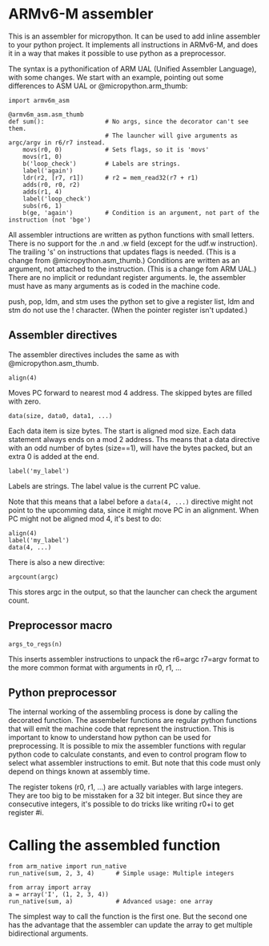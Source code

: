 
# ARMv6-M assembler

This is an assembler for micropython. It can be used to add inline assembler to your python project. It implements all instructions in ARMv6-M, and does it in a way that makes it possible to use python as a preprocessor. 

The syntax is a pythonification of ARM UAL (Unified Assembler Language), with some changes.
We start with an example, pointing out some differences to ASM UAL or @micropython.arm_thumb:

```
import armv6m_asm

@armv6m_asm.asm_thumb
def sum():                 # No args, since the decorator can't see them. 
                           # The launcher will give arguments as argc/argv in r6/r7 instead.
    movs(r0, 0)            # Sets flags, so it is 'movs'
    movs(r1, 0)
    b('loop_check')        # Labels are strings.
    label('again')
    ldr(r2, [r7, r1])      # r2 = mem_read32(r7 + r1)
    adds(r0, r0, r2)
    adds(r1, 4)
    label('loop_check')
    subs(r6, 1)
    b(ge, 'again')         # Condition is an argument, not part of the instruction (not 'bge')
```

All assembler intructions are written as python functions with small letters. 
There is no support for the .n and .w field (except for the udf.w instruction).
The trailing 's' on instructions that updates flags is needed. (This is a change from @micropython.asm_thumb.) 
Conditions are written as an argument, not attached to the instruction. (This is a change fom ARM UAL.)
There are no implicit or redundant register arguments. Ie, the assembler must have as many arguments as is coded in the machine code.

push, pop, ldm, and stm  uses the python set to give a register list,
ldm and stm do not use the ! character. (When the pointer register isn't updated.)

## Assembler directives

The assembler directives includes the same as with @micropython.asm_thumb.

`align(4)`

Moves PC forward to nearest mod 4 address. The skipped bytes are filled with zero.

`data(size, data0, data1, ...)`

Each data item is size bytes. The start is aligned mod size. Each data statement always ends on a mod 2 address. Ths means that a data directive with an odd number of bytes (size==1), will have the bytes packed, but an extra 0 is added at the end.

`label('my_label')`

Labels are strings. The label value is the current PC value. 

Note that this means that a label before a `data(4, ...)` directive might not point to the upcomming data, since it might move PC in an alignment. When PC might not be aligned mod 4, it's best to do:
```
align(4)
label('my_label')
data(4, ...)
```
There is also a new directive:

`argcount(argc)`

This stores argc in the output, so that the launcher can check the argument count.

## Preprocessor macro

`args_to_regs(n)`

This inserts assembler instructions to unpack the r6=argc r7=argv format to the more common format with arguments in r0, r1, ...

## Python preprocessor

The internal working of the assembling process is done by calling the decorated function. The assembeler functions are regular python functions that will emit the machine code that represent the instruction. This is important to know to understand how python can be used for preprocessing. It is possible to mix the assembler functions with regular python code to calculate constants, and even to control program flow to select what assembler instructions to emit. But note that this code must only depend on things known at assembly time.

The register tokens (r0, r1, ...) are actually variables with large integers. They are too big to be misstaken for a 32 bit integer. But since they are consecutive integers, it's possible to do tricks like writing r0+i to get register #i.


# Calling the assembled function

```
from arm_native import run_native
run_native(sum, 2, 3, 4)      # Simple usage: Multiple integers

from array import array
a = array('I', (1, 2, 3, 4))
run_native(sum, a)            # Advanced usage: one array
```

The simplest way to call the function is the first one. But the second one has the advantage that the assembler can update the array to get multiple bidirectional arguments.

